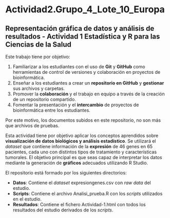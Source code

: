 # Actividad2.Grupo_4_Lote_10_Europa
## Representación gráfica de datos y análisis de resultados - Actividad 1 Estadística y R para las Ciencias de la Salud

Este trabajo tiene por objetivo:
1. Familiarizar a los estudiantes con el uso de **Git** y **GitHub** como herramientas de control de versiones y colaboración en proyectos de bioinformática.
2. Enseñar a los estudiantes a crear un **repositorio en GitHub** y **gestionar** sus archivos y carpetas.
3. Promover la **colaboración** y el trabajo en equipo a través de la creación de un repositorio compartido.
4. Fomentar la presentación y el **intercambio** de proyectos de bioinformática entre los estudiantes.

Por este motivo, los documentos subidos en este repositorio, no son más que archivos de pruebas. 

Esta actividad tiene por objetivo aplicar los conceptos aprendidos sobre **visualización de datos biológicos y análisis estadístico**. Se utilizará el *dataset* que contiene información de la **expresión** de 46 genes en 65 pacientes, cada uno con distintos tipos de tratamiento y características tumorales. El objetivo principal es que seas capaz de interpretar los datos mediante la generación de **gráficos** adecuados utilizando R Studio.

El repositorio está formado por los siguientes directorios:
- **Datos**: Contiene el *dataset* expresiongenes.csv con *raw data* del estudio.
- **Scripts**: Contiene el archivo Analisi_prueba.R  con los *scripts* utilizados en el estudio.
- **Resultados**: Contiene el fichero Actividad-1.html con todos los resultados del estudio derivados de los *scripts*.
